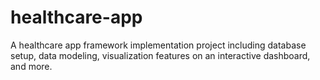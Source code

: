 # healthcare-app
A healthcare app framework implementation project including database setup, data modeling, visualization features on an interactive dashboard, and more.
